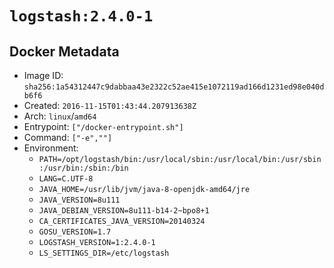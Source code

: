 # `logstash:2.4.0-1`

## Docker Metadata

- Image ID: `sha256:1a54312447c9dabbaa43e2322c52ae415e1072119ad166d1231ed98e040db6f6`
- Created: `2016-11-15T01:43:44.207913638Z`
- Arch: `linux`/`amd64`
- Entrypoint: `["/docker-entrypoint.sh"]`
- Command: `["-e",""]`
- Environment:
  - `PATH=/opt/logstash/bin:/usr/local/sbin:/usr/local/bin:/usr/sbin:/usr/bin:/sbin:/bin`
  - `LANG=C.UTF-8`
  - `JAVA_HOME=/usr/lib/jvm/java-8-openjdk-amd64/jre`
  - `JAVA_VERSION=8u111`
  - `JAVA_DEBIAN_VERSION=8u111-b14-2~bpo8+1`
  - `CA_CERTIFICATES_JAVA_VERSION=20140324`
  - `GOSU_VERSION=1.7`
  - `LOGSTASH_VERSION=1:2.4.0-1`
  - `LS_SETTINGS_DIR=/etc/logstash`
